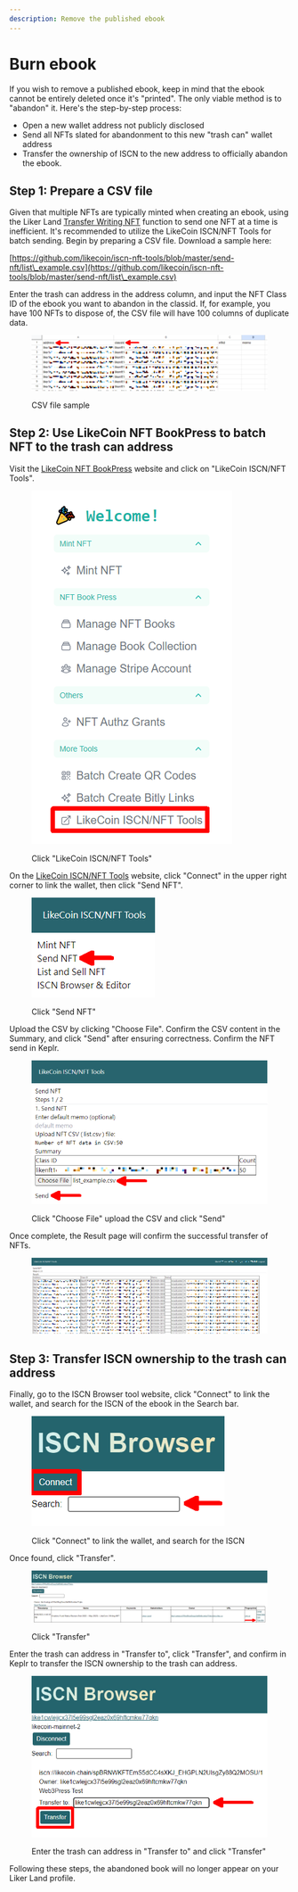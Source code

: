 ```yaml
---
description: Remove the published ebook
---
```


# Burn ebook

If you wish to remove a published ebook, keep in mind that the ebook cannot be entirely deleted once it's "printed". The only viable method is to "abandon" it. Here's the step-by-step process:

* Open a new wallet address not publicly disclosed
* Send all NFTs slated for abandonment to this new "trash can" wallet address
* Transfer the ownership of ISCN to the new address to officially abandon the ebook.

## Step 1: Prepare a CSV file

Given that multiple NFTs are typically minted when creating an ebook, using the Liker Land [Transfer Writing NFT](../transfer-nft.md) function to send one NFT at a time is inefficient. It's recommended to utilize the LikeCoin ISCN/NFT Tools for batch sending. Begin by preparing a CSV file. Download a sample here:

[https://github.com/likecoin/iscn-nft-tools/blob/master/send-nft/list\_example.csv](https://github.com/likecoin/iscn-nft-tools/blob/master/send-nft/list\_example.csv)

Enter the trash can address in the address column, and input the NFT Class ID of the ebook you want to abandon in the classid. If, for example, you have 100 NFTs to dispose of, the CSV file will have 100 columns of duplicate data.

<figure><img src="../../.gitbook/assets/Burn NFT Book 1.png" alt=""><figcaption><p>CSV file sample</p></figcaption></figure>

## Step 2: Use LikeCoin NFT BookPress to batch NFT to the trash can address

Visit the [LikeCoin NFT BookPress](https://likecoin.github.io/nft-book-press/) website and click on "LikeCoin ISCN/NFT Tools".

<figure><img src="../../.gitbook/assets/Burn NFT Book 2.png" alt=""><figcaption><p>Click "LikeCoin ISCN/NFT Tools"</p></figcaption></figure>

On the [LikeCoin ISCN/NFT Tools](https://likecoin.github.io/iscn-nft-tools/) website, click "Connect" in the upper right corner to link the wallet, then click "Send NFT".

<figure><img src="../../.gitbook/assets/Burn NFT Book 3.png" alt=""><figcaption><p>Click "Send NFT"</p></figcaption></figure>

Upload the CSV by clicking "Choose File". Confirm the CSV content in the Summary, and click "Send" after ensuring correctness. Confirm the NFT send in Keplr.

<figure><img src="../../.gitbook/assets/Burn NFT Book 4.png" alt=""><figcaption><p>Click "Choose File" upload the CSV and click "Send"</p></figcaption></figure>

Once complete, the Result page will confirm the successful transfer of NFTs.

<figure><img src="../../.gitbook/assets/Burn NFT Book 5.png" alt=""><figcaption></figcaption></figure>

## Step 3: Transfer ISCN ownership to the trash can address

Finally, go to the ISCN Browser tool website, click "Connect" to link the wallet, and search for the ISCN of the ebook in the Search bar.

<figure><img src="../../.gitbook/assets/Burn NFT Book 6.png" alt=""><figcaption><p> Click "Connect" to link the wallet, and search for the ISCN</p></figcaption></figure>

Once found, click "Transfer".

<figure><img src="../../.gitbook/assets/Burn NFT Book 7.png" alt=""><figcaption><p>Click "Transfer"</p></figcaption></figure>

Enter the trash can address in "Transfer to", click "Transfer", and confirm in Keplr to transfer the ISCN ownership to the trash can address.

<figure><img src="../../.gitbook/assets/Burn NFT Book 8.png" alt=""><figcaption><p>Enter the trash can address in "Transfer to" and click "Transfer"</p></figcaption></figure>

Following these steps, the abandoned book will no longer appear on your Liker Land profile.
